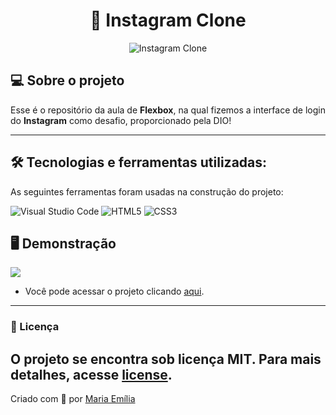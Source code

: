 <h1 align="center"> 📱 Instagram Clone </h1>

<p align="center">
	<img src="https://t.ctcdn.com.br/Sajzmy4pSl8YeqQSok7j-R1VRhc=/1200x675/smart/filters:format(webp)/i371465.jpeg" alt="Instagram Clone" title="Tinder Clone"> </p>


## 💻 Sobre o projeto

Esse é o repositório da aula de **Flexbox**, na qual fizemos a interface de login do **Instagram** como desafio, proporcionado pela DIO!

---

## 🛠 Tecnologias e ferramentas utilizadas:

As seguintes ferramentas foram usadas na construção do projeto:

![Visual Studio Code](https://img.shields.io/badge/Visual%20Studio%20Code-0078d7.svg?style=for-the-badge&logo=visual-studio-code&logoColor=white)
![HTML5](https://img.shields.io/badge/html5-%23E34F26.svg?style=for-the-badge&logo=html5&logoColor=white)
![CSS3](https://img.shields.io/badge/css3-%231572B6.svg?style=for-the-badge&logo=css3&logoColor=white)

## 🖥️ Demonstração

![](https://i.imgur.com/7aHblzc.png) 

- Você pode acessar o projeto clicando <a href="instagram-isr3e4myh-lellismaria.vercel.app">aqui</a>.

---

### 📝 Licença

O projeto se encontra sob licença MIT. Para mais detalhes, acesse [license](LICENSE).
---
Criado com 💙 por [Maria Emília](https://github.com/lellismaria)
